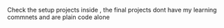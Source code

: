 Check the setup projects inside , the final projects dont have my learning commnets and are plain code alone
